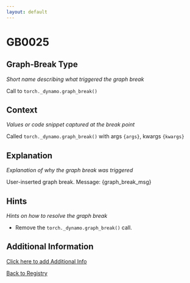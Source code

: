 ```yaml
---
layout: default
---
```

# GB0025

## Graph-Break Type
*Short name describing what triggered the graph break*

Call to `torch._dynamo.graph_break()`

## Context
*Values or code snippet captured at the break point*

Called `torch._dynamo.graph_break()` with args `{args}`, kwargs `{kwargs}`

## Explanation
*Explanation of why the graph break was triggered*

User-inserted graph break. Message: {graph_break_msg}

## Hints
*Hints on how to resolve the graph break*

- Remove the `torch._dynamo.graph_break()` call.


## Additional Information

<!-- ADDITIONAL INFORMATION START - Add custom information below this line -->

<!-- ADDITIONAL INFORMATION END -->


[Click here to add Additional Info](https://github.com/meta-pytorch/compile-graph-break-site/edit/main/docs/gb/gb0025.md)

[Back to Registry](../index.html)
